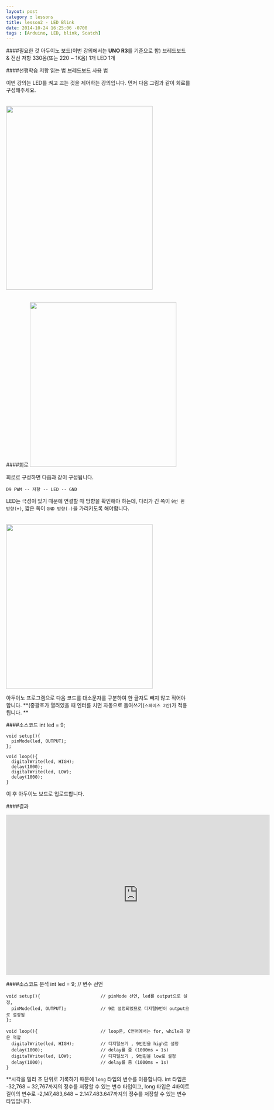 ```yaml
---
layout: post
category : lessons
title: lesson2 - LED Blink
date: 2014-10-24 16:25:06 -0700
tags : [Arduino, LED, blink, Scatch]
---
```


####필요한 것
    아두이노 보드(이번 강의에서는 **UNO R3**를 기준으로 함)
    브레드보드 & 전선
    저항 330옴(또는 220 ~ 1K옴) 1개
    LED 1개
    
####선행학습
    저항 읽는 법
    브레드보드 사용 법
    
이번 강의는 LED를 켜고 끄는 것을 제어하는 강의입니다.
먼저 다음 그림과 같이 회로를 구성해주세요.

<img class="irc_mi" style="margin-top: 20px;" src="https://lh3.googleusercontent.com/-LCUy3w9ySW4/VFZPurV5wII/AAAAAAAAADQ/uOPnzjhG_OU/w496-h623-no/led1.png" width="400" height="502">

####회로
<img class="irc_mi" style="margin-top: 20px;" src="https://lh5.googleusercontent.com/-S6Ks1PWA5wc/VFZPumwjYaI/AAAAAAAAADE/mAkL4BMQccg/w555-h623-no/led2.png" width="400" height="450">

회로로 구성하면 다음과 같이 구성됩니다.
    
    D9 PWM -- 저항 -- LED -- GND
    
LED는 극성이 있기 때문에 연결할 때 방향을 확인해야 하는데, 다리가 긴 쪽이 `9번 핀 방향(+)`, 짧은 쪽이 `GND 방향(-)`을 가리키도록 해야합니다.

<img class="irc_mi" style="margin-top: 20px;" src="https://lh5.googleusercontent.com/-fnffaq6NDgA/VFZPujDEqVI/AAAAAAAAADA/6SOJiOuaM9w/w500-h600-no/led3.png" width="400" height="450">

아두이노 프로그램으로 다음 코드를 대소문자를 구분하여 한 글자도 빼지 않고 적어야 합니다.
**(중괄호가 열려있을 때 엔터를 치면 자동으로 들여쓰기(`스페이즈 2칸`)가 적용됩니다. **

####소스코드
    int led = 9;
    
    void setup(){
      pinMode(led, OUTPUT);
    };
    
    void loop(){
      digitalWrite(led, HIGH);
      delay(1000);
      digitalWrite(led, LOW);
      delay(1000);
    }

이 후 아두이노 보드로 업로드합니다.

####결과
<iframe width="720" height="438" src="http://serviceapi.nmv.naver.com/flash/convertIframeTag.nhn?vid=D95EDE81AB92D7B133CF6ADFD10800810E81&outKey=V1278f1edd080349b692d977d5a4b782b337421e889b2d4ccecb6977d5a4b782b3374" frameborder="no" scrolling="no"></iframe>

####소스코드 분석
    int led = 9;                        // 변수 선언
    
    void setup(){                       // pinMode 선언, led를 output으로 설정, 
      pinMode(led, OUTPUT);             // 9로 설정되었므로 디지털9번이 output으로 설정됨
    };
    
    void loop(){                        // loop문, C언어에서는 for, while과 같은 역할
      digitalWrite(led, HIGH);          // 디지털쓰기 , 9번핀을 high로 설정
      delay(1000);                      // delay를 줌 (1000ms = 1s)
      digitalWrite(led, LOW);           // 디지털쓰기 , 9번핀을 low로 설정
      delay(1000);                      // delay를 줌 (1000ms = 1s)
    }

**시각을 밀리 초 단위로 기록하기 때문에 `long` 타입의 변수를 이용합니다. int 타입은 -32,768 ~ 32,767까지의 정수를 저장할 수 있는 변수 타입이고, long 타입은 4바이트 길이의 변수로 -2,147,483,648 ~ 2.147.483.647까지의 정수를 저장할 수 있는 변수 타입입니다.
